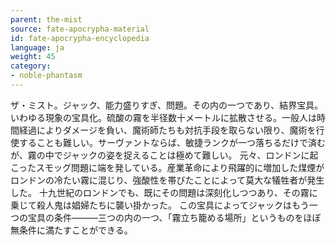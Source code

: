 ```yaml
---
parent: the-mist
source: fate-apocrypha-material
id: fate-apocrypha-encyclopedia
language: ja
weight: 45
category:
- noble-phantasm
---
```


ザ・ミスト。ジャック、能力盛りすぎ、問題。その内の一つであり、結界宝具。いわゆる現象の宝具化。硫酸の霧を半径数十メートルに拡散させる。一般人は時間経過によりダメージを負い、魔術師たちも対抗手段を取らない限り、魔術を行使することも難しい。サーヴァントならば、敏捷ランクが一つ落ちるだけで済むが、霧の中でジャックの姿を捉えることは極めて難しい。
元々、ロンドンに起こったスモッグ問題に端を発している。産業革命により飛躍的に増加した煤煙がロンドンの冷たい霧に混じり、強酸性を帯びたことによって莫大な犠牲者が発生した。
十九世紀のロンドンでも、既にその問題は深刻化しつつあり、その霧に乗じて殺人鬼は娼婦たちに襲い掛かった。
この宝具によってジャックはもう一つの宝具の条件―――三つの内の一つ、「霧立ち籠める場所」というものをほぼ無条件に満たすことができる。

